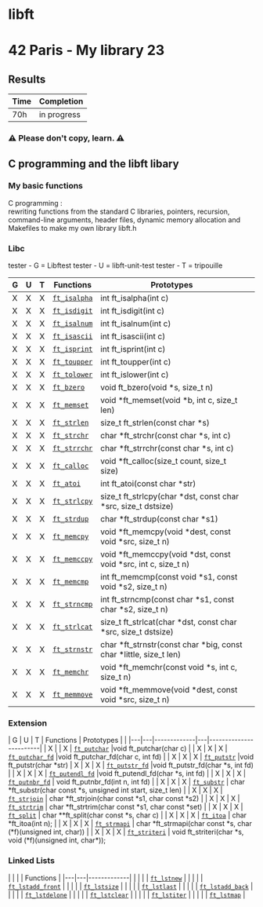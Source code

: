 # libft
# 42 Paris - My library 23

## Results

 | Time | Completion |
 | --- | ----|
 | 70h | in progress |
 
### ⚠️  Please don't copy, learn. ⚠️

## C programming and the libft libary
 ### My basic functions
C programming : <br> rewriting functions from the standard C libraries, 
pointers, recursion, command-line arguments, header files, 
dynamic memory allocation and Makefiles to make my own library libft.h

### Libc

tester - G = Libftest
tester - U = libft-unit-test
tester - T = tripouille

| G | U | T |  Functions      | Prototypes             |  |
|---|---|---|-------------|---|------------------------|
| X | X | X | [`ft_isalpha`](/srcs/ft_isalpha.c)  | int ft\_isalpha(int c) |
| X | X | X | [`ft_isdigit`](/srcs/ft_isdigit.c)  | int ft\_isdigit(int c) |
| X | X | X | [`ft_isalnum`](/srcs/ft_isalnum.c)  | int ft\_isalnum(int c) |
| X | X | X | [`ft_isascii`](/srcs/ft_isascii.c)  | int ft\_isascii(int c) |
| X | X | X | [`ft_isprint`](/srcs/ft_isprint.c)  | int ft\_isprint(int c) |
| X | X | X | [`ft_toupper`](/srcs/ft_toupper.c)  | int ft\_toupper(int c) |
| X | X | X | [`ft_tolower`](/srcs/ft_tolower.c)  | int ft\_islower(int c) |
| X | X | X | [`ft_bzero`](/srcs/ft_bzero.c)  | void ft\_bzero(void \*s, size\_t n) |
| X | X | X | [`ft_memset`](/srcs/ft_memset.c)  | void \*ft\_memset(void \*b, int c, size\_t len) |
| X | X | X | [`ft_strlen`](/srcs/ft_strlen.c)  | size\_t ft\_strlen(const char \*s) |
| X	| X | X | [`ft_strchr`](/srcs/ft_strchr.c)  | char \*ft\_strchr(const char \*s, int c) |
| X | X | X | [`ft_strrchr`](/srcs/ft_strrchr.c)  | char \*ft\_strrchr(const char \*s, int c) |
| X | X | X | [`ft_calloc`](/srcs/ft_calloc.c)  | void	\*ft\_calloc(size\_t count, size\_t size) |
| X | X | X | [`ft_atoi`](/srcs/ft_atoi.c)  | int	ft\_atoi(const char \*str) |
| X | X | X | [`ft_strlcpy`](/srcs/ft_strlcpy.c)  | size\_t	ft\_strlcpy(char \*dst, const char \*src, size\_t dstsize) |
| X | X | X | [`ft_strdup`](/srcs/ft_strdup.c) | char	\*ft\_strdup(const char \*s1) |
| X | X | X | [`ft_memcpy`](/srcs/ft_memcpy.c)  | void	\*ft\_memcpy(void \*dest, const void \*src, size\_t n) |
| X | X | X | [`ft_memccpy`](/srcs/ft_memccpy.c)  | void   \*ft\_memccpy(void \*dst, const void \*src, int c, size\_t n) |
| X | X | X | [`ft_memcmp`](/srcs/ft_memcmp.c)  | int	ft\_memcmp(const void \*s1, const void \*s2, size\_t n) |
| X | X | X | [`ft_strncmp`](/srcs/ft_strncmp.c)  | int	ft\_strncmp(const char \*s1, const char \*s2, size\_t n) |
| X | X | X | [`ft_strlcat`](/srcs/ft_strlcat.c)  | size\_t  ft\_strlcat(char \*dst, const char \*src, size\_t dstsize)|
| X | X | X | [`ft_strnstr`](/srcs/ft_strnstr.c)  | char	\*ft\_strnstr(const char \*big, const char \*little, size\_t len) |
| X | X | X | [`ft_memchr`](/srcs/ft_memchr.c)  | void	\*ft\_memchr(const void \*s, int c, size\_t n) |
| X | X | X | [`ft_memmove`](/srcs/ft_memmove.c)  | void	\*ft\_memmove(void \*dest, const void \*src, size\_t n)  |

### Extension

| G | U | T | Functions    | Prototypes             |  |
|---|---|-------------|---|------------------------|
| X |   | X | [`ft_putchar`](/srcs/ft_putchar.c)  |void	ft\_putchar(char c) |
| X | X | X | [`ft_putchar_fd`](/srcs/ft_putchar_fd.c)  |void	ft\_putchar\_fd(char c, int fd) |
| X | X | X | [`ft_putstr`](/srcs/ft_putstr.c)  |void	ft\_putstr(char \*str)
| X | X | X | [`ft_putstr_fd`](/srcs/ft_putstr_fd.c)  |void	ft\_putstr\_fd(char \*s, int fd) |
| X | X | X | [`ft_putendl_fd`](/srcs/ft_putendl_fd.c)  |void	ft\_putendl\_fd(char \*s, int fd) |
| X | X | X | [`ft_putnbr_fd`](/srcs/ft_putnbr_fd.c)  | void	ft\_putnbr\_fd(int n, int fd) |
| X | X | X | [`ft_substr`](/srcs/ft_substr.c)  | char	\*ft\_substr(char const \*s, unsigned int start, size\_t len) |
| X | X | X | [`ft_strjoin`](/srcs/ft_strjoin.c)  | char	\*ft\_strjoin(char const \*s1, char const \*s2) |
| X | X | X | [`ft_strtrim`](/srcs/ft_strtrim.c)  | char	\*ft\_strtrim(char const \*s1, char const \*set) |
| X | X | X | [`ft_split`](/srcs/ft_split.c)  | char \*\*ft\_split(char const \*s, char c) |
| X | X | X | [`ft_itoa`](/srcs/ft_itoa.c)  | char \*ft\_itoa(int n); |
| X | X | X | [`ft_strmapi`](/srcs/ft_strmapi.c)  | char \*ft\_strmapi(char const \*s, char (\*f)(unsigned int, char)) |
| X | X | X | [`ft_striteri`](/srcs/ft\_striteri.c)  | void ft\_striteri(char \*s, void (\*f)(unsigned int, char\*));


### Linked Lists

|   |   |  | Functions  |
|---|---|-------------|
|   |   |  | [`ft_lstnew`]()  |
|   |   |  | [`ft_lstadd_front`]()  |
|   |   |  | [`ft_lstsize`]()  |
|   |   |  | [`ft_lstlast`]()  |
|   |   |  | [`ft_lstadd_back`]()  |
|   |   |  | [`ft_lstdelone`]()  |
|   |   |  | [`ft_lstclear`]()  |
|   |   |  | [`ft_lstiter`]()  |
|   |   |  | [`ft_lstmap`]()  |

